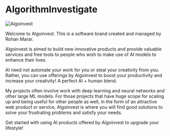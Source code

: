 # AlgorithmInvestigate

![Algoinvest](https://github.com/user-attachments/assets/b3a5b086-b4a5-4fcc-b452-2cc265e6061d)


Welcome to Algoinvest.
This is a software brand created and managed by Rohan Marar.

Algoinvest is aimed to build new innovative products and provide valuable services and free tools to people who wish to make use of AI models to enhance their lives.

AI need not automate your work for you or steal your creativity from you. Rather, you can use offerings by Algoinvest to boost your productivity and increase your creativity! A perfect AI + human blend. 

My projects often involve work with deep learning and neural networks and other large ML models. For those projects that have huge scope for scaling up and being useful for other people as well, in the form of an attractive web product or service, Algoinvest is where you will find good solutions to solve your frustrating problems and satisfy your needs. 

Get started with using AI products offered by Algoinvest to upgrade your lifestyle!
